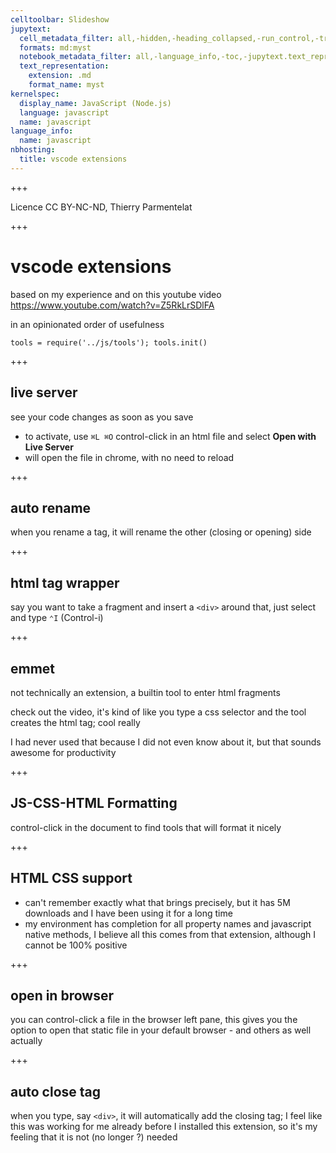 ```yaml
---
celltoolbar: Slideshow
jupytext:
  cell_metadata_filter: all,-hidden,-heading_collapsed,-run_control,-trusted
  formats: md:myst
  notebook_metadata_filter: all,-language_info,-toc,-jupytext.text_representation.jupytext_version,-jupytext.text_representation.format_version
  text_representation:
    extension: .md
    format_name: myst
kernelspec:
  display_name: JavaScript (Node.js)
  language: javascript
  name: javascript
language_info:
  name: javascript
nbhosting:
  title: vscode extensions
---
```


+++

Licence CC BY-NC-ND, Thierry Parmentelat

+++

# vscode extensions

based on my experience and on this youtube video
https://www.youtube.com/watch?v=Z5RkLrSDlFA

in an opinionated order of usefulness

```{code-cell}
tools = require('../js/tools'); tools.init()
```

+++

##  live server

see your code changes as soon as you save

* to activate, use `⌘L ⌘O` control-click in an html file and select **Open with Live Server**
* will open the file in chrome, with no need to reload

+++

## auto rename

when you rename a tag, it will rename the other (closing or opening) side

+++

## html tag wrapper

say you want to take a fragment and insert a <code>&lt;div&gt;</code> around that, just select and type `⌃I` (Control-i)

+++

## emmet

not technically an extension, a builtin tool to enter html fragments

check out the video, it's kind of like you type a css selector and the tool creates the html tag; cool really

I had never used that because I did not even know about it, but that sounds awesome for productivity

+++

## JS-CSS-HTML Formatting

control-click in the document to find tools that will format it nicely

+++

## HTML CSS support

* can't remember exactly what that brings precisely, but it has 5M downloads and I have been using it for a long time
* my environment has completion for all property names and javascript native methods, I believe all this comes from that extension, although I cannot be 100% positive

+++

## open in browser

you can control-click a file in the browser left pane, this gives you the option to open that static file in your default browser - and others as well actually

+++

## auto close tag

when you type, say <code>&lt;div&gt;</code>, it will automatically add the closing tag;
I feel like this was working for me already before I installed this extension, so it's my feeling that it is not (no longer ?) needed
